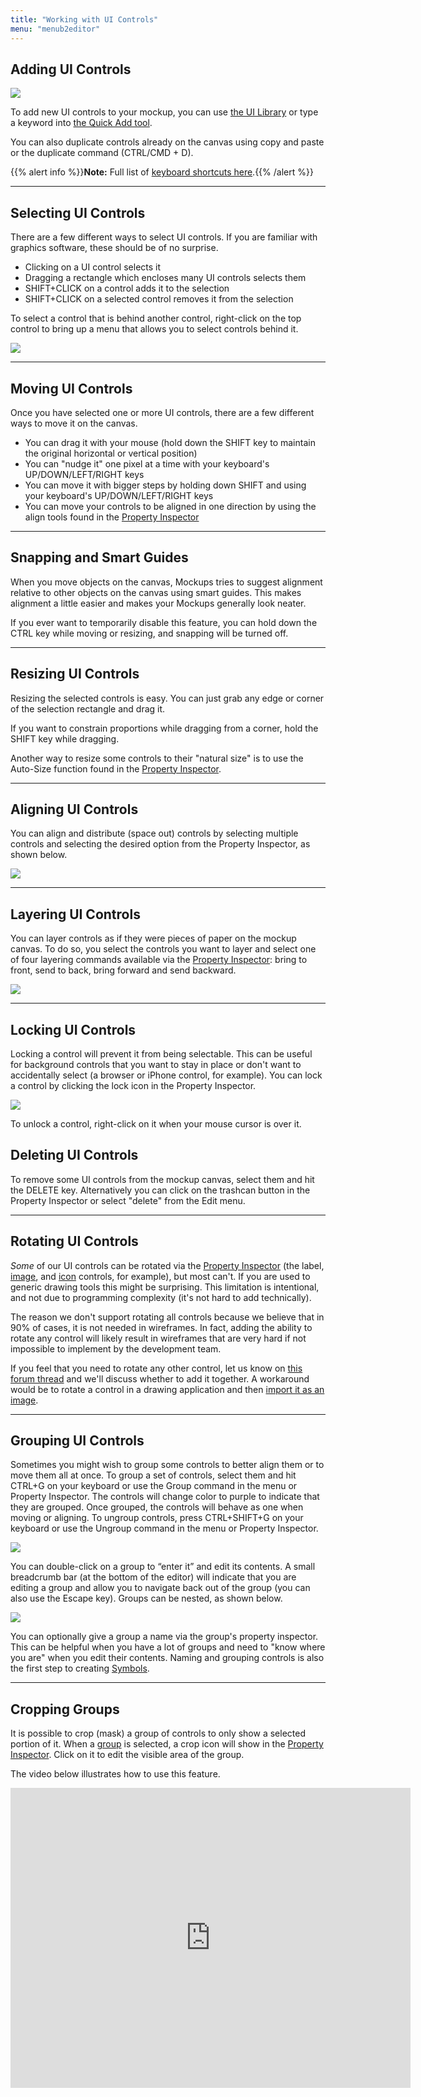 ```yaml
---
title: "Working with UI Controls"
menu: "menub2editor"
---
```


## Adding UI Controls

![](http://media.balsamiq.com/img/support/docs/m4d/help_uilibrary.png)

To add new UI controls to your mockup, you can use [the UI Library](http://support.balsamiq.com/customer/portal/articles/109151#uilibrary) or type a keyword into [the Quick Add tool](http://support.balsamiq.com/customer/portal/articles/109151#quickadd).

You can also duplicate controls already on the canvas using copy and paste or the duplicate command (CTRL/CMD + D).

{{% alert info %}}**Note:** Full list of [keyboard shortcuts here](../shortcuts/).{{% /alert %}}

* * *

## Selecting UI Controls

There are a few different ways to select UI controls. If you are familiar with graphics software, these should be of no surprise.

*   Clicking on a UI control selects it
*   Dragging a rectangle which encloses many UI controls selects them
*   SHIFT+CLICK on a control adds it to the selection
*   SHIFT+CLICK on a selected control removes it from the selection

To select a control that is behind another control, right-click on the top control to bring up a menu that allows you to select controls behind it.

![](http://media.balsamiq.com/img/support/docs/m4d/select_from_layers.png)

* * *

## Moving UI Controls

Once you have selected one or more UI controls, there are a few different ways to move it on the canvas.

*   You can drag it with your mouse (hold down the SHIFT key to maintain the original horizontal or vertical position)
*   You can "nudge it" one pixel at a time with your keyboard's UP/DOWN/LEFT/RIGHT keys
*   You can move it with bigger steps by holding down SHIFT and using your keyboard's UP/DOWN/LEFT/RIGHT keys
*   You can move your controls to be aligned in one direction by using the align tools found in the [Property Inspector](http://support.balsamiq.com/customer/portal/articles/110114)

* * *

## Snapping and Smart Guides

When you move objects on the canvas, Mockups tries to suggest alignment relative to other objects on the canvas using smart guides. This makes alignment a little easier and makes your Mockups generally look neater.

If you ever want to temporarily disable this feature, you can hold down the CTRL key while moving or resizing, and snapping will be turned off.

* * *

## Resizing UI Controls

Resizing the selected controls is easy. You can just grab any edge or corner of the selection rectangle and drag it.  

If you want to constrain proportions while dragging from a corner, hold the SHIFT key while dragging.

Another way to resize some controls to their "natural size" is to use the Auto-Size function found in the [Property Inspector](http://support.balsamiq.com/customer/portal/articles/110114).

* * *

## Aligning UI Controls

You can align and distribute (space out) controls by selecting multiple controls and selecting the desired option from the Property Inspector, as shown below.

![](http://media.balsamiq.com/img/support/docs/m4d/help_aligning.png)

* * *

## Layering UI Controls

You can layer controls as if they were pieces of paper on the mockup canvas. To do so, you select the controls you want to layer and select one of four layering commands available via the [Property Inspector](http://support.balsamiq.com/customer/portal/articles/110114): bring to front, send to back, bring forward and send backward.

![](http://media.balsamiq.com/img/support/docs/m4d/help_layering.png)

* * *

## Locking UI Controls

Locking a control will prevent it from being selectable. This can be useful for background controls that you want to stay in place or don't want to accidentally select (a browser or iPhone control, for example). You can lock a control by clicking the lock icon in the Property Inspector.

![](http://media.balsamiq.com/img/support/docs/m4d/help_locking.png)

To unlock a control, right-click on it when your mouse cursor is over it.

## Deleting UI Controls

To remove some UI controls from the mockup canvas, select them and hit the DELETE key. Alternatively you can click on the trashcan button in the Property Inspector or select "delete" from the Edit menu.

* * *

## Rotating UI Controls

_Some_ of our UI controls can be rotated via the [Property Inspector](../inspector/) (the label, [image](../images/#adding-images-in-mockups-view), and [icon](../icons/) controls, for example), but most can't. If you are used to generic drawing tools this might be surprising. This limitation is intentional, and not due to programming complexity (it's not hard to add technically).

The reason we don't support rotating all controls because we believe that in 90% of cases, it is not needed in wireframes. In fact, adding the ability to rotate any control will likely result in wireframes that are very hard if not impossible to implement by the development team.

If you feel that you need to rotate any other control, let us know on [this forum thread](https://forums.balsamiq.com/t/feature-request-rotate-any-shape-by-any-degree/1132) and we'll discuss whether to add it together. A workaround would be to rotate a control in a drawing application and then [import it as an image](../images/).

* * *

## Grouping UI Controls

Sometimes you might wish to group some controls to better align them or to move them all at once. To group a set of controls, select them and hit CTRL+G on your keyboard or use the Group command in the menu or Property Inspector. The controls will change color to purple to indicate that they are grouped. Once grouped, the controls will behave as one when moving or aligning. To ungroup controls, press CTRL+SHIFT+G on your keyboard or use the Ungroup command in the menu or Property Inspector.

![](//media.balsamiq.com/img/support/docs/m4d/b3/group-select.png)

You can double-click on a group to “enter it” and edit its contents. A small breadcrumb bar (at the bottom of the editor) will indicate that you are editing a group and allow you to navigate back out of the group (you can also use the Escape key). Groups can be nested, as shown below.

![](//media.balsamiq.com/img/support/docs/m4d/help_groupbar.png)

You can optionally give a group a name via the group's property inspector. This can be helpful when you have a lot of groups and need to "know where you are" when you edit their contents. Naming and grouping controls is also the first step to creating [Symbols](http://support.balsamiq.com/customer/portal/articles/110439).

* * *

## Cropping Groups

It is possible to crop (mask) a group of controls to only show a selected portion of it. When a [group](#grouping-ui-controls) is selected, a crop icon will show in the [Property Inspector](../inspector/). Click on it to edit the visible area of the group.

The video below illustrates how to use this feature.

<div style="height:480px"><iframe allowfullscreen="" frameborder="0" height="480" src="http://www.youtube.com/embed/GOnCNNHhfGc" width="640"></iframe></div>
